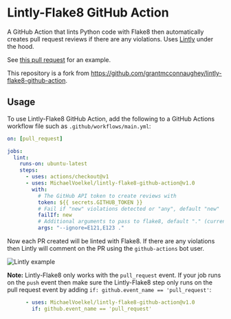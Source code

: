 # Lintly-Flake8 GitHub Action

A GitHub Action that lints Python code with Flake8 then automatically creates pull request reviews if there are any violations. Uses [Lintly](http://github.com/grantmcconnaughey/Lintly) under the hood.

See [this pull request](https://github.com/grantmcconnaughey/lintly-flake8-github-action/pull/1#pullrequestreview-338419294) for an example.

This repository is a fork from https://github.com/grantmcconnaughey/lintly-flake8-github-action.

## Usage

To use Lintly-Flake8 GitHub Action, add the following to a GitHub Actions workflow file such as `.github/workflows/main.yml`:

```yaml
on: [pull_request]

jobs:
  lint:
    runs-on: ubuntu-latest
    steps:
      - uses: actions/checkout@v1
      - uses: MichaelVoelkel/lintly-flake8-github-action@v1.0
        with:
          # The GitHub API token to create reviews with
          token: ${{ secrets.GITHUB_TOKEN }}
          # Fail if "new" violations detected or "any", default "new"
          failIf: new
          # Additional arguments to pass to flake8, default "." (current directory)
          args: "--ignore=E121,E123 ."
```

Now each PR created will be linted with Flake8. If there are any violations then Lintly will comment on the PR using the `github-actions` bot user.

![Lintly example](example.png)

**Note:** Lintly-Flake8 only works with the `pull_request` event. If your job runs on the `push` event then make sure the Lintly-Flake8 step only runs on the pull request event by adding `if: github.event_name == 'pull_request'`:

```yaml
      - uses: MichaelVoelkel/lintly-flake8-github-action@v1.0
        if: github.event_name == 'pull_request'
```
